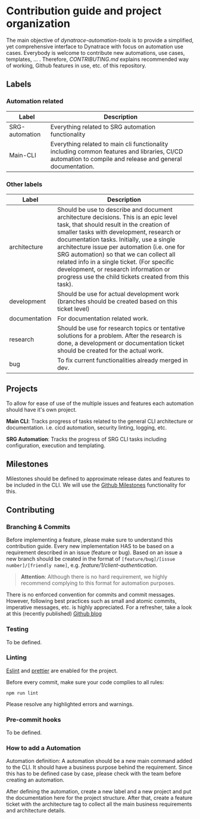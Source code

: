 # Contribution guide and project organization

The main objective of *dynatrace-automation-tools* is to provide a simplified, yet comprehensive interface to Dynatrace with focus on automation use cases. Everybody is welcome to contribute new automations, use cases, templates, ... . Therefore, *CONTRIBUTING.md* explains recommended way of working, Github features in use, etc. of this repository.

## Labels

### Automation related

|Label|Description|
|---|---|
|SRG-automation|Everything related to SRG automation functionality|
|Main-CLI|Everything related to main cli functionality including common features and libraries, CI/CD automation to compile and release and general documentation.|

### Other labels

|Label|Description|
|---|---|
|architecture|Should be use to describe and document architecture decisions. This is an epic level task, that should result in the creation of smaller tasks with development, research or documentation tasks. Initially, use a single architecture issue per automation (i.e. one for SRG automation) so that we can collect all related info in a single ticket. (For specific development, or research information or progress use the child tickets created from this task).|
|development|Should be use for actual development work (branches should be created based on this ticket level)
|documentation|For documentation related work.|
|research|Should be use for research topics or tentative solutions for a problem. After the research is done, a development or documentation ticket should be created for the actual work.|
|bug|To fix current functionalities already merged in dev.|

## Projects

To allow for ease of use of the multiple issues and features each automation should have it's own project.

**Main CLI**: Tracks progress of tasks related to the general CLI architecture or documentation. i.e. cicd automation, security linting, logging, etc.

**SRG Automation**: Tracks the progress of SRG CLI tasks including configuration, execution and templating.

## Milestones

Milestones should be defined to approximate release dates and features to be included in the CLI. We will use the [Github Milestones](https://docs.github.com/en/issues/using-labels-and-milestones-to-track-work/about-milestones) functionality for this.

## Contributing

### Branching & Commits

Before implementing a feature, please make sure to understand this contribution guide. Every new implementation HAS to be based on a requirement described in an issue (feature or bug). Based on an issue a new branch should be created in the format of `[feature/bug]/[issue number]/[friendly name]`, e.g. *feature/1/client-authentication*.

> **Attention**: Although there is no hard requirement, we highly recommend complying to this format for automation purposes.

There is no enforced convention for commits and commit messages. However, following best practices such as small and atomic commits, imperative messages, etc. is highly appreciated. For a refresher, take a look at this (recently published) [Github blog](https://github.blog/2022-06-30-write-better-commits-build-better-projects/)

### Testing
To be defined.

### Linting

[Eslint](https://eslint.org) and [prettier](https://prettier.io) are enabled for the project.

Before every commit, make sure your code complies to all rules:

```
npm run lint
```

Please resolve any highlighted errors and warnings.

### Pre-commit hooks
To be defined.

### How to add a Automation

Automation definition: A automation should be a new main command added to the CLI. It should have a business purpose behind the requirement. Since this has to be defined case by case, please check with the team before creating an automation.

After defining the automation, create a new label and a new project and put the documentation here for the project structure.
After that, create a feature ticket with the architecture tag to collect all the main business requirements and architecture details.
